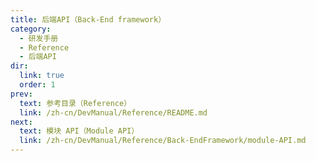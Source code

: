 ```yaml
---
title: 后端API（Back-End framework）
category:
  - 研发手册
  - Reference
  - 后端API
dir:
  link: true
  order: 1
prev:
  text: 参考目录（Reference）
  link: /zh-cn/DevManual/Reference/README.md
next:
  text: 模块 API（Module API）
  link: /zh-cn/DevManual/Reference/Back-EndFramework/module-API.md
---
```

